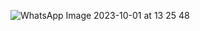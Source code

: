 ![WhatsApp Image 2023-10-01 at 13 25 48](https://github.com/Sajid59004/MAD_Practical-5_21012021004/assets/97504754/ce209f0e-21d3-4ef8-a23f-7a23847a728b)
